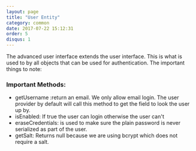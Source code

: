 ```yaml
---
layout: page
title: "User Entity"
category: common
date: 2017-07-22 15:12:31
order: 5
disqus: 1
---
```


The advanced user interface extends the user interface.  This is what is used to by all objects that can be used for authentication.  The important things to note:
### Important Methods:

- getUsername :return an email.  We only allow email login.  The user provider by default will call this method to get the field to look the user up by.
- isEnabled: If true the user can login otherwise the user can't
- eraseCredentials: is used to make sure the plain password is never serialized as part of the user.
- getSalt: Returns null because we are using bcrypt which does not require a salt.
